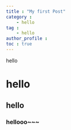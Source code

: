 ```yaml
---
title : "My first Post"
category :
    - hello
tag : 
    - hello
author_profile : 
toc : true
---
```



hello

# hello

## hello

### hellooo~~~

